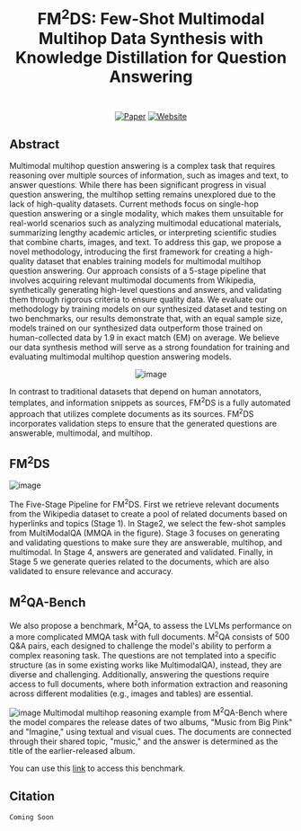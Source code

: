 # <p align="center">FM<sup>2</sup>DS: Few-Shot Multimodal Multihop Data Synthesis with Knowledge Distillation for Question Answering</p>

<p align="center">
  <br>
  <a href="#"><img alt="Paper" src="https://img.shields.io/badge/📃-Paper-808080"></a>
  <a href="https://fm2ds.github.io/"><img alt="Website" src="https://img.shields.io/badge/%F0%9F%8C%90-Website-008080"></a>
</p>

## Abstract
Multimodal multihop question answering is a complex task that requires reasoning over multiple sources of information, such as images and text, to answer questions. While there has been significant progress in visual question answering,
the multihop setting remains unexplored due to the lack of high-quality datasets. Current methods focus on single-hop question answering or a single modality,
which makes them unsuitable for real-world scenarios such as analyzing multimodal educational materials, summarizing lengthy academic articles, or interpreting scientific studies that combine charts, images,
and text. To address this gap, we propose a novel methodology, introducing the first framework for creating a high-quality dataset that enables training models for multimodal multihop question answering.
Our approach consists of a 5-stage pipeline that involves acquiring relevant multimodal documents from Wikipedia, synthetically generating high-level questions and answers, and validating them through rigorous criteria to ensure quality data.
We evaluate our methodology by training models on our synthesized dataset and testing on two benchmarks, our results demonstrate that, with an equal sample size,
models trained on our synthesized data outperform those trained on human-collected data by 1.9 in exact match (EM) on average.
We believe our data synthesis method will serve as a strong foundation for training and evaluating multimodal multihop question answering models.

<div align="center">
  <img src="https://github.com/user-attachments/assets/273fb949-214a-4c42-b3cd-c1eb058f1a82" alt="image">
</div>

In contrast to traditional datasets that depend on human annotators, templates, and information snippets as sources, FM<sup>2</sup>DS is a fully automated approach that utilizes complete documents as its sources.
FM<sup>2</sup>DS incorporates validation steps to ensure that the generated questions are answerable, multimodal, and multihop.


## FM<sup>2</sup>DS
![image](https://github.com/user-attachments/assets/f7fe381a-241c-4716-98cb-f65e9264bf05)

The Five-Stage Pipeline for FM<sup>2</sup>DS. First we retrieve relevant documents from the Wikipedia dataset to create a pool of related documents based on hyperlinks and topics (Stage 1).
In Stage2, we select the few-shot samples from MultiModalQA (MMQA in the figure). Stage 3 focuses on generating and validating questions to make sure they are answerable, multihop, and multimodal.
In Stage 4, answers are generated and validated. Finally, in Stage 5 we generate queries related to the documents, which are also validated to ensure relevance and accuracy.

## M<sup>2</sup>QA-Bench
We also propose a benchmark, M<sup>2</sup>QA, to assess the LVLMs performance on a more complicated MMQA task with full documents. M<sup>2</sup>QA consists of 500 Q&A pairs,
each designed to challenge the model's ability to perform a complex reasoning task. The questions are not templated into a specific structure (as in some existing works like MultimodalQA),
instead, they are diverse and challenging. Additionally, answering the questions require access to full documents, where both information extraction and reasoning across different modalities (e.g., images and tables) are essential.

![image](https://github.com/user-attachments/assets/b75a24d9-5372-45f5-8cb7-66dab532bfab)
Multimodal multihop reasoning example from M<sup>2</sup>QA-Bench where the model compares the release dates of two albums, "Music from Big Pink" and "Imagine,"
using textual and visual cues. The documents are connected through their shared topic, "music," and the answer is determined as the title of the earlier-released album.

You can use this [link](https://github.com/ServiceNow/FM2DS/blob/main/M2QA_Bench.json) to access this benchmark.

## Citation

```
Coming Soon
```
